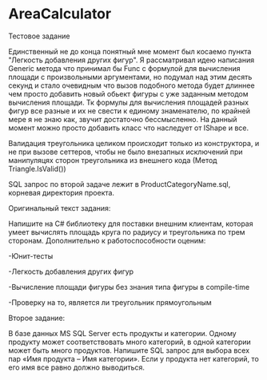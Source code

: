 # AreaCalculator
Тестовое задание

Единственный не до конца понятный мне момент был косаемо пункта "Легкость добавления других фигур". Я рассматривал идею написания Generic метода что принимал бы Func с формулой для вычисления площади с произвольными аргументами, но подумал над этим десять секунд и стало очевидным что вызов подобного метода будет длиннее чем просто добавить новый обьект фигуры с уже заданным методом вычисления площади. Тк формулы для вычисления площадей разных фигур все разные и их не свести к единому знаменателю, по крайней мере я не знаю как, звучит достаточно бессмысленно. На данный момент можно просто добавить класс что наследует от IShape и все.

Валидация треугольника целиком происходит только из конструктора, и не при вызове сеттеров, чтобы не было внезапных исключений при манипуляцях сторон треугольника из внешнего кода (Метод Triangle.IsValid())




SQL запрос по второй задаче лежит в ProductCategoryName.sql, корневая директория проекта.





Оригинальный текст задания:

Напишите на C# библиотеку для поставки внешним клиентам, которая умеет вычислять площадь круга по радиусу и треугольника по трем сторонам. Дополнительно к работоспособности оценим:

-Юнит-тесты

-Легкость добавления других фигур

-Вычисление площади фигуры без знания типа фигуры в compile-time

-Проверку на то, является ли треугольник прямоугольным


Второе задание:

В базе данных MS SQL Server есть продукты и категории. Одному продукту может соответствовать много категорий, в одной категории может быть много продуктов. Напишите SQL запрос для выбора всех пар «Имя продукта – Имя категории». Если у продукта нет категорий, то его имя все равно должно выводиться.


